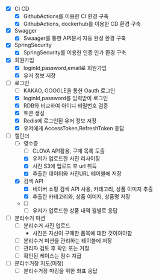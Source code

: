 - [x] CI CD
    - [x] GithubActions를 이용한 CI 환경 구축
    - [x] GithubActions, dockerhub를 이용한 CD 환경 구축

- [x] Swagger
    - [x] Swaager를 통한 API문서 자동 완성 환경 구축
- [x] SpringSecurity
    - [x] SpringSecurity를 이용한 인증 인가 환경 구축

- [x] 회원가입
    - [x] loginId,password,email로 회원가입
    - [x] 유저 정보 저장

- [ ] 로그인
    - [ ] KAKAO, GOOGLE을 통한 Oauth 로그인
    - [x] loginId,password를 입력받아 로그인
    - [x] RDB와 비교하여 아이디 비밀번호 검증
    - [x] 토큰 생성
    - [x] Redis에 로그인된 유저 정보 저장
    - [x] 유저에게 AccessToken,RefreshToken 응답

- [ ] 캘린더
    - [ ] 영수증
        - [ ] CLOVA API활용, 구매 목록 도출
        - [x] 유저가 업로드한 사진 리사이징
        - [x] 사진 S3에 업로드 후 url 취득
        - [x] 추출한 데이터와 사진URL 테이블에 저장
    - [x] 검색 API
        - [x] 네이버 쇼핑 검색 API 사용, 카테고리, 상품 이미지 추출
        - [x] 추출한 카테고리와, 상품 이미지, 상품명 저장
    - [ ] 
        - [ ] 유저가 업로드한 상품 내역 월별로 응답

- [ ] 분리수거 미션
    - [ ] 분리수거 사진 업로드
        - 사진은 자신이 구매한 품목에 대한 것이여야함
    - [ ] 분리수거 미션을 관리하는 테이블에 저장
    - [ ] 관리자 검토 후 확인 또는 거절
    - [ ] 확인된 케이스는 점수 지급

- [ ] 분리수거장 지도(미정)
    - [ ] 분리수거장 마킹을 위한 좌표 응답
